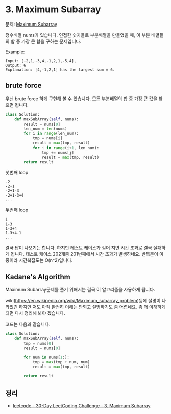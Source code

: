 # 3. Maximum Subarray
문제: [Maximum Subarray](https://leetcode.com/explore/challenge/card/30-day-leetcoding-challenge/528/week-1/3285/)﻿

정수배열 nums가 있습니다. 인접한 숫자들로 부분배열을 만들었을 때, 이 부분 배열들의 합 중 가장 큰 합을 구하는 문제입니다.

Example:
```
Input: [-2,1,-3,4,-1,2,1,-5,4],
Output: 6
Explanation: [4,-1,2,1] has the largest sum = 6.
 ```

## brute force
우선 brute force 하게 구현해 볼 수 있습니다. 모든 부분배열의 합 중 가장 큰 값을 찾으면 됩니다.
```python
class Solution:
    def maxSubArray(self, nums):
        result = nums[0]
        len_num = len(nums)
        for i in range(len_num):
            tmp = nums[i]
            result = max(tmp, result)
            for j in range(i+1, len_num):
                tmp += nums[j]
                result = max(tmp, result)
        return result
```
첫번째 loop
```
-2
-2+1
-2+1-3
-2+1-3+4
...
```
두번째 loop
```
1
1-3
1-3+4
1-3+4-1
...
```
결국 답이 나오기는 합니다. 하지만 테스트 케이스가 길어 지면 시간 초과로 결국 실패하게 됩니다. 테스트 케이스 202개중 201번째에서 시간 초과가 발생하네요. 반복문이 이중이라 시간복잡도는 O(n^2)입니다.


## Kadane's Algorithm
Maximum Subarray문제를 풀기 위해서는 결국 이 알고리즘을 사용하게 됩니다.

wiki(https://en.wikipedia.org/wiki/Maximum_subarray_problem)등에 설명이 나와있긴 하지만 저도 아직 완전히 이해는 안되고 설명하기도 좀 어렵네요. 좀 더 이해하게 되면 다시 정리해 봐야 겠습니다.

코드는 다음과 같습니다.
```python
class Solution:
    def maxSubArray(self, nums):
        tmp = nums[0]
        result = nums[0]

        for num in nums[1:]:
            tmp = max(tmp + num, num)
            result = max(tmp, result)

        return result
```

## 정리
* [leetcode - 30-Day LeetCoding Challenge - 3. Maximum Subarray](https://junho85.pe.kr/1514)
